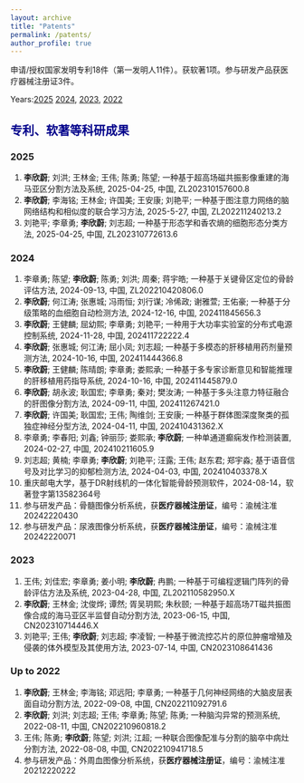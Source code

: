 ```yaml
---
layout: archive
title: "Patents"
permalink: /patents/
author_profile: true
---
```


申请/授权国家发明专利18件（第一发明人11件）。获软著1项。参与研发产品获医疗器械注册证3件。

Years:[2025](#jump2025) [2024](#jump2024), [2023](#jump2023), [2022](#jump2022)

## <font color=DarkBlue>专利、软著等科研成果</font>

### <span id="jump2025">2025</span>

1. **李欣蔚**; 刘洪; 王林金; 王伟; 陈勇; 陈望; 一种基于超高场磁共振影像重建的海马亚区分割方法及系统, 2025-04-25, 中国, ZL202310157600.8
2. **李欣蔚**; 李海铭; 王林金; 许国美; 王安康; 刘艳平; 一种基于图注意力网络的脑网络结构和相似度的联合学习方法, 2025-5-27, 中国, ZL202211240213.2
3. 刘艳平; 李章勇; **李欣蔚**; 刘志超; 一种基于形态学和香农熵的细胞形态分类方法, 2025-04-25, 中国, ZL202310772613.6

### <span id="jump2024">2024</span>

1. 李章勇; 陈望; **李欣蔚**; 陈勇; 刘洪; 周秦; 蒋宇皓; 一种基于关键骨区定位的骨龄评估方法, 2024-09-13, 中国, ZL202210420806.0
2. **李欣蔚**; 何江涛; 张惠城; 冯雨恒; 刘行谋; 冷俙政; 谢雅萱; 王佑豪; 一种基于分级策略的血细胞自动检测方法, 2024-12-16, 中国, 202411845656.3
3. **李欣蔚**; 王健麟; 屈幼熙; 李章勇; 刘艳平; 一种用于大功率实验室的分布式电源控制系统, 2024-11-28, 中国, 202411722222.4
4. **李欣蔚**; 张惠城; 何江涛; 屈小凤; 刘志超; 一种基于多模态的肝移植用药剂量预测方法, 2024-10-16, 中国, 202411444366.8
5. **李欣蔚**; 王健麟; 陈晴朗; 李章勇; 娄熙承; 一种基于多专家诊断意见和智能推理的肝移植用药指导系统, 2024-10-16, 中国, 202411445879.0
6. **李欣蔚**; 胡永波; 耿国宏; 李章勇; 秦对; 樊汝涛; 一种基于多头注意力特征融合的肝图像分割方法, 2024-09-11, 中国, 202411267421.0
7. **李欣蔚**; 许国美; 耿国宏; 王伟; 陶维剑; 王安康; 一种基于群体图深度聚类的孤独症神经分型方法, 2024-04-11, 中国, 202410431362.X
8. 李章勇; 李春阳; 刘鑫; 钟丽莎; 娄熙承; **李欣蔚**; 一种单通道癫痫发作检测装置, 2024-02-27, 中国, 202410211605.9
9. 刘志超; 黄楠; 李章勇; **李欣蔚**; 刘艳平; 汪露; 王伟; 赵东君; 郑宇淼; 基于语音信号及对比学习的抑郁检测方法, 2024-04-03, 中国, 202410403378.X
10. 重庆邮电大学，基于DR射线机的一体化智能骨龄预测软件，2024-08-14，软著登字第13582364号
11. 参与研发产品：骨髓图像分析系统，获**医疗器械注册证**，编号：渝械注准20242220430
12. 参与研发产品：尿液图像分析系统，获**医疗器械注册证**，编号：渝械注准20242220071

### <span id="jump2023">2023</span>

1. 王伟; 刘佳宏; 李章勇; 姜小明; **李欣蔚**; 冉鹏; 一种基于可编程逻辑门阵列的骨龄评估方法及系统, 2023-04-28, 中国, ZL202110582950.X
2. **李欣蔚**; 王林金; 沈俊烨; 谭然; 胥吴玥熙; 朱秋颐; 一种基于超高场7T磁共振图像合成的海马亚区半监督自动分割方法, 2023-06-15, 中国, CN202310714446.X
3. 刘艳平; 王伟; **李欣蔚**; 刘志超; 李凌智; 一种基于微流控芯片的原位肿瘤增殖及侵袭的体外模型及其使用方法, 2023-07-14, 中国, CN2023108641436

### <span id="jump2022">Up to 2022</span>

1. **李欣蔚**; 王林金; 李海铭; 邓远阳; 李章勇; 一种基于几何神经网络的大脑皮层表面自动分割方法, 2022-09-08, 中国, CN202211092791.6
2. **李欣蔚**; 刘洪; 刘志超; 王伟; 李章勇; 陈望; 陈勇; 一种脑沟异常的预测系统, 2022-08-11, 中国, CN202210960818.2
3. 王伟; 陈勇; **李欣蔚**; 陈望; 刘洪; 江超; 一种联合图像配准与分割的脑卒中病灶分割方法, 2022-08-08, 中国, CN202210941718.5
4. 参与研发产品：外周血图像分析系统，获**医疗器械注册证**，编号：渝械注准20212220222